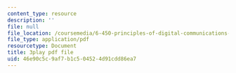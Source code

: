 ```yaml
---
content_type: resource
description: ''
file: null
file_location: /coursemedia/6-450-principles-of-digital-communications-i-fall-2006/46e90c5c9af7b1c504524d91cdd86ea7_dSviy9E6Pz0.pdf
file_type: application/pdf
resourcetype: Document
title: 3play pdf file
uid: 46e90c5c-9af7-b1c5-0452-4d91cdd86ea7
---
```


